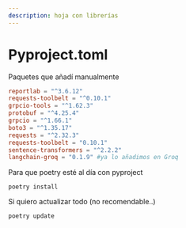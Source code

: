 ```yaml
---
description: hoja con librerías
---
```


# Pyproject.toml

Paquetes que añadí manualmente

```toml
reportlab = "^3.6.12"
requests-toolbelt = "^0.10.1"
grpcio-tools = "^1.62.3"
protobuf = "^4.25.4"
grpcio = "^1.66.1"
boto3 = "^1.35.17"
requests = "^2.32.3"
requests-toolbelt = "0.10.1"
sentence-transformers = "^2.2.2" 
langchain-groq = "0.1.9" #ya lo añadimos en Groq
```

Para que poetry esté al día con pyproject

```
poetry install
```

Si quiero actualizar todo (no recomendable..)

```
poetry update
```

